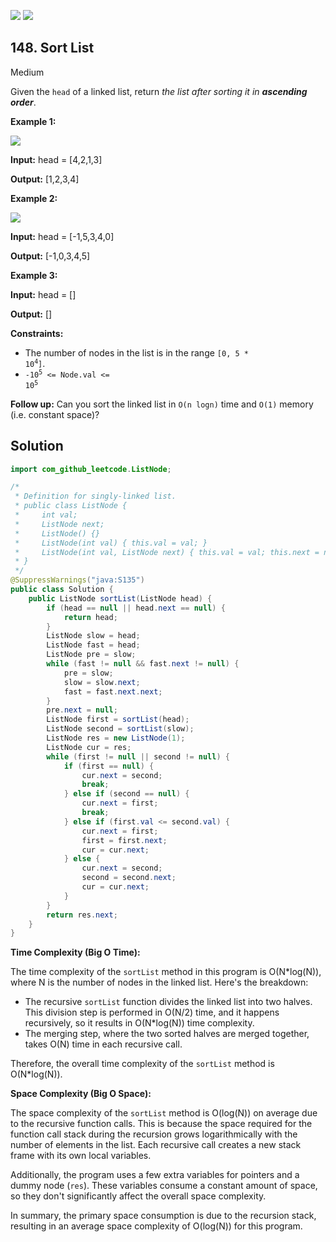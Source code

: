 [![](https://img.shields.io/github/stars/javadev/LeetCode-in-All?label=Stars&style=flat-square)](https://github.com/javadev/LeetCode-in-All)
[![](https://img.shields.io/github/forks/javadev/LeetCode-in-All?label=Fork%20me%20on%20GitHub%20&style=flat-square)](https://github.com/javadev/LeetCode-in-All/fork)

## 148\. Sort List

Medium

Given the `head` of a linked list, return _the list after sorting it in **ascending order**_.

**Example 1:**

![](https://assets.leetcode.com/uploads/2020/09/14/sort_list_1.jpg)

**Input:** head = [4,2,1,3]

**Output:** [1,2,3,4] 

**Example 2:**

![](https://assets.leetcode.com/uploads/2020/09/14/sort_list_2.jpg)

**Input:** head = [-1,5,3,4,0]

**Output:** [-1,0,3,4,5] 

**Example 3:**

**Input:** head = []

**Output:** [] 

**Constraints:**

*   The number of nodes in the list is in the range <code>[0, 5 * 10<sup>4</sup>]</code>.
*   <code>-10<sup>5</sup> <= Node.val <= 10<sup>5</sup></code>

**Follow up:** Can you sort the linked list in `O(n logn)` time and `O(1)` memory (i.e. constant space)?

## Solution

```java
import com_github_leetcode.ListNode;

/*
 * Definition for singly-linked list.
 * public class ListNode {
 *     int val;
 *     ListNode next;
 *     ListNode() {}
 *     ListNode(int val) { this.val = val; }
 *     ListNode(int val, ListNode next) { this.val = val; this.next = next; }
 * }
 */
@SuppressWarnings("java:S135")
public class Solution {
    public ListNode sortList(ListNode head) {
        if (head == null || head.next == null) {
            return head;
        }
        ListNode slow = head;
        ListNode fast = head;
        ListNode pre = slow;
        while (fast != null && fast.next != null) {
            pre = slow;
            slow = slow.next;
            fast = fast.next.next;
        }
        pre.next = null;
        ListNode first = sortList(head);
        ListNode second = sortList(slow);
        ListNode res = new ListNode(1);
        ListNode cur = res;
        while (first != null || second != null) {
            if (first == null) {
                cur.next = second;
                break;
            } else if (second == null) {
                cur.next = first;
                break;
            } else if (first.val <= second.val) {
                cur.next = first;
                first = first.next;
                cur = cur.next;
            } else {
                cur.next = second;
                second = second.next;
                cur = cur.next;
            }
        }
        return res.next;
    }
}
```

**Time Complexity (Big O Time):**

The time complexity of the `sortList` method in this program is O(N*log(N)), where N is the number of nodes in the linked list. Here's the breakdown:

- The recursive `sortList` function divides the linked list into two halves. This division step is performed in O(N/2) time, and it happens recursively, so it results in O(N*log(N)) time complexity.
- The merging step, where the two sorted halves are merged together, takes O(N) time in each recursive call.

Therefore, the overall time complexity of the `sortList` method is O(N*log(N)).

**Space Complexity (Big O Space):**

The space complexity of the `sortList` method is O(log(N)) on average due to the recursive function calls. This is because the space required for the function call stack during the recursion grows logarithmically with the number of elements in the list. Each recursive call creates a new stack frame with its own local variables.

Additionally, the program uses a few extra variables for pointers and a dummy node (`res`). These variables consume a constant amount of space, so they don't significantly affect the overall space complexity.

In summary, the primary space consumption is due to the recursion stack, resulting in an average space complexity of O(log(N)) for this program.
